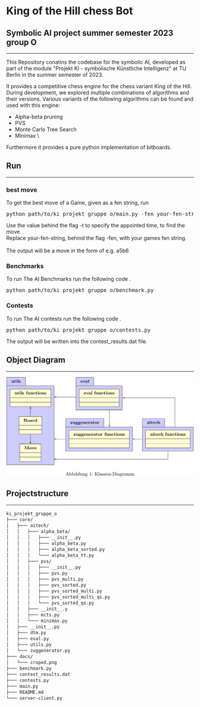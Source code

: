 # King of the Hill chess Bot
## Symbolic AI project summer semester 2023 group O

---

This Repository conatins the codebase for the symbolic AI, developed as part of 
the module "Projekt KI - symbolische Künstliche Intelligenz" at TU Berlin in 
the summer semester of 2023.

It provides a competitive chess engine for the chess variant King of the Hill. During development, we explored multiple combinations of algorithms and their versions. Various variants of the following algorithms can be found and used with this engine:
- Alpha-beta pruning
- PVS
- Monte Carlo Tree Search
- Minimax \

Furthermore it provides a pure python implementation of bitboards.
## Run

---

### best move
To get the best move of a Game, given as a fen string, run
<pre>
python path/to/ki_projekt_gruppe_o/main.py -fen your-fen-string -t 10
</pre>
Use the value behind the flag -t to specify the appointed time, to find the move. \
Replace your-fen-string, behind the flag -fen, with your games fen string. \
\
The output will be a move in the form of e.g. a5b6

### Benchmarks
To run The AI Benchmarks run the following code .
<pre>
python path/to/ki_projekt_gruppe_o/benchmark.py
</pre>

### Contests
To run The AI contests run the following code .
<pre>
python path/to/ki_projekt_gruppe_o/contests.py
</pre>
The output will be written into the contest_results.dat file.


## Object Diagram

---

![UML Object Diagram](docs/classdia.png)

## Projectstructure

---


```
ki_projekt_gruppe_o
├─── core/
│   ├─── aitech/
│   │   ├─── alpha_beta/ 
│   │   │   ├─── __init__.py
│   │   │   ├─── alpha_beta.py
│   │   │   ├─── alpha_beta_sorted.py
│   │   │   └─── alpha_beta_tt.py
│   │   ├─── pvs/
│   │   │   ├─── __init__.py
│   │   │   ├─── pvs.py
│   │   │   ├─── pvs_multi.py
│   │   │   ├─── pvs_sorted.py
│   │   │   ├─── pvs_sorted_multi.py
│   │   │   ├─── pvs_sorted_multi_qs.py
│   │   │   └─── pvs_sorted_qs.py
│   │   ├─── __init__.y
│   │   ├─── mcts.py
│   │   └─── minimax.py
│   ├─── __init__.py
│   ├─── dtm.py
│   ├─── eval.py
│   ├─── utils.py
│   └─── zuggenerator.py
├─── docs/
│   └─── croped.png
├─── benchmark.py
├─── contest_results.dat
├─── contests.py
├─── main.py
├─── README.md
└─── server-client.py